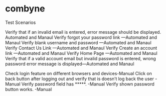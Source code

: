 # combyne
Test Scenarios

Verify that if an invalid email is entered, error message should be displayed. Automated and Manaul
Verify forgot your password link —Automated and Manaul
Verify blank username and password —Automated and Manaul
Verify Contact Us Link —Automated and Manaul
Verify Create an account link —Automated and Manaul
Verify Home Page —Automated and Manaul
Verify that if a valid account email but invalid password is entered, wrong password error message is displayed—Automated and Manaul

Check login feature on different browsers and devices-Manual
Click on back button after logging out and verify that is doesn’t log back the user -Manual
Verify password field has *****. -Manual
Verify shown password button works. -Manual

